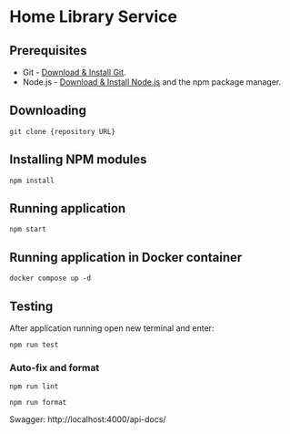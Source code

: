 # Home Library Service

## Prerequisites

- Git - [Download & Install Git](https://git-scm.com/downloads).
- Node.js - [Download & Install Node.js](https://nodejs.org/en/download/) and the npm package manager.

## Downloading

```
git clone {repository URL}
```

## Installing NPM modules

```
npm install
```

## Running application

```
npm start
```

## Running application in Docker container

```
docker compose up -d
```


## Testing

After application running open new terminal and enter:

```
npm run test
```

### Auto-fix and format

```
npm run lint
```

```
npm run format
```

Swagger: http://localhost:4000/api-docs/